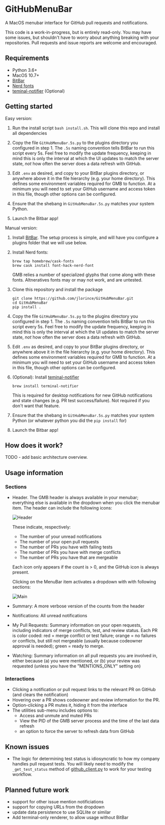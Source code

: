 # GitHubMenuBar

A MacOS menubar interface for GitHub pull requests and notifications.

This code is a work-in-progress, but is entirely read-only. You may have some issues, but shouldn't have to worry about anything breaking with your repositories. Pull requests and issue reports are welcome and encouraged.

## Requirements

 - Python 3.6+
 - MacOS 10.7+
 - [BitBar](https://github.com/matryer/bitbar)
 - [Nerd fonts](https://github.com/ryanoasis/nerd-fonts)
 - [teminal-notifier](https://github.com/julienXX/terminal-notifier) (Optional)


## Getting started

Easy version:

1. Run the install script `bash install.sh`. This will clone this repo and install all dependencies

2. Copy the file `GitHubMenuBar.5s.py` to the plugins directory you configured in step 1. The `.5s` naming convention tells BitBar to run this script every 5s. Feel free to modify the update frequency, keeping in mind this is only the interval at which the UI updates to match the server state, *not* how often the server does a data refresh with GitHub.

3. Edit `.env` as desired, and copy to your BitBar plugins directory, or anywhere above it in the file hierarchy (e.g. your home directory). This defines some environment variables required for GMB to function. At a minimum you will need to set your GitHub username and access token in this file, though other options can be configured.

4. Ensure that the shebang in `GitHubMenuBar.5s.py` matches your system Python.

5. Launch the Bitbar app!


Manual version:

1. Install [BitBar](https://github.com/matryer/bitbar). The setup process is simple, and will have you configure a plugins folder that we will use below.

2. Install Nerd fonts:

    ```
    brew tap homebrew/cask-fonts
    brew cask install font-hack-nerd-font
    ```

    GMB relies a number of specialized glyphs that come along with these fonts. Altneratives fonts may or may not work, and are untested.

3. Clone this repository and install the package


    ```
    git clone https://github.com/jlorince/GitHubMenuBar.git
    cd GitHubMenuBar
    pip install .
   ```

4. Copy the file `GitHubMenuBar.5s.py` to the plugins directory you configured in step 1. The `.5s` naming convention tells BitBar to run this script every 5s. Feel free to modify the update frequency, keeping in mind this is only the interval at which the UI updates to match the server state, *not* how often the server does a data refresh with GitHub.

5. Edit `.env` as desired, and copy to your BitBar plugins directory, or anywhere above it in the file hierarchy (e.g. your home directory). This defines some environment variables required for GMB to function. At a minimum you will need to set your GitHub username and access token in this file, though other options can be configured.

6. (Optional): Install [teminal-notifier](https://github.com/julienXX/terminal-notifier)

    `brew install terminal-notifier`

    This is required for desktop notifications for new GitHub notifications and state changes (e.g. PR test success/failure). Not required if you don't want that feature.

7. Ensure that the shebang in `GitHubMenuBar.5s.py` matches your system Python (or whatever python you did the `pip install` for)

8. Launch the Bitbar app!

## How does it work?

TODO - add basic architecture overview.

## Usage information

### Sections

 - Header. The GMB header is always available in your menubar; everything else is available in the dropdown when you click the menubar item. The header can include the following icons:

    ![Header](screenshots/header.png?raw=true)

    These indicate, respectively:
     - The number of your unread notifications
     - The number of your open pull requests
     - The number of PRs you have with failing tests
     - The number of PRs you have with merge conflicts
     - The number of PRs you have that are mergeable

    Each icon only appears if the count is > 0, and the GitHub icon is always present.

    Clicking on the MenuBar item activates a dropdown with with following sections:

    ![Main](screenshots/main.png?raw=true)

 - Summary: A more verbose version of the counts from the header

 - Notifications: All unread notifications

 - My Pull Requests: Summary information on your open requests, including indicators of merge conflicts, test, and review status. Each PR is color coded: red = merge conflict or test failure; orange = no failures or conflicts, but still not mergeable (usually because codeowner approval is needed); green = ready to merge.

 - Watching: Summary information on all pull requests you are involved in, either because (a) you were mentioned, or (b) your review was requested (unless you have the "MENTIONS_ONLY" setting on)

### Interactions

 - Clicking a notification or pull request links to the relevant PR on GitHub (and clears the notification)
 - Hovering over a PR shows codeowner and review information for the PR.
 - Option-clicking a PR mutes it, hiding it from the interface
 - The utilities sub-menu includes options to:
    - Access and unmute and muted PRs
    - View the PID of the GMB server process and the time of the last data refresh
    - an option to force the server to refresh data from GitHub


## Known issues

 - The logic for determining test status is idiosyncratic to how my company handles pull request tests. You will likely need to modify the `_get_test_status` method of [github_client.py](https://github.com/jlorince/GitHubMenuBar/blob/master/github_menubar/github_client.py) to work for your testing workflow.


 ## Planned future work

  - support for other issue mention notificiations
  - support for copying URLs from the dropdown
  - update data persistence to use SQLlite or similar
  - Add terminal-only renderer, to allow usage without BitBar
